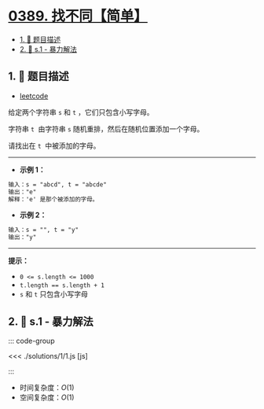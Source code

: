 # [0389. 找不同【简单】](https://github.com/tnotesjs/TNotes.leetcode/tree/main/notes/0389.%20%E6%89%BE%E4%B8%8D%E5%90%8C%E3%80%90%E7%AE%80%E5%8D%95%E3%80%91)

<!-- region:toc -->

- [1. 📝 题目描述](#1--题目描述)
- [2. 🎯 s.1 - 暴力解法](#2--s1---暴力解法)

<!-- endregion:toc -->

## 1. 📝 题目描述

- [leetcode](https://leetcode.cn/problems/find-the-difference/)

给定两个字符串 `s` 和 `t` ，它们只包含小写字母。

字符串 `t`  由字符串 `s` 随机重排，然后在随机位置添加一个字母。

请找出在 `t`  中被添加的字母。

---

- **示例 1：**

```txt
输入：s = "abcd", t = "abcde"
输出："e"
解释：'e' 是那个被添加的字母。
```

- **示例 2：**

```txt
输入：s = "", t = "y"
输出："y"
```

---

**提示：**

- `0 <= s.length <= 1000`
- `t.length == s.length + 1`
- `s` 和 `t` 只包含小写字母

## 2. 🎯 s.1 - 暴力解法

::: code-group

<<< ./solutions/1/1.js [js]

:::

- 时间复杂度：$O(1)$
- 空间复杂度：$O(1)$
